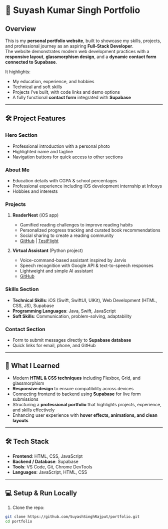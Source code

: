 # 🌟 Suyash Kumar Singh Portfolio

## Overview
This is my **personal portfolio website**, built to showcase my skills, projects, and professional journey as an aspiring **Full-Stack Developer**.  
The website demonstrates modern web development practices with a **responsive layout**, **glassmorphism design**, and a **dynamic contact form connected to Supabase**.

It highlights:
- My education, experience, and hobbies  
- Technical and soft skills  
- Projects I’ve built, with code links and demo options  
- A fully functional **contact form** integrated with **Supabase**  

---

## 🛠 Project Features

### Hero Section
- Professional introduction with a personal photo
- Highlighted name and tagline  
- Navigation buttons for quick access to other sections  

### About Me
- Education details with CGPA & school percentages  
- Professional experience including iOS development internship at Infosys  
- Hobbies and interests  

### Projects
1. **ReaderNest** (iOS app)  
   - Gamified reading challenges to improve reading habits  
   - Personalized progress tracking and curated book recommendations  
   - Social sharing to create a reading community  
   - [GitHub](https://github.com/SuyashSinghRajput) | [TestFlight](https://github.com/SuyashSinghRajput)

2. **Virtual Assistant** (Python project)  
   - Voice-command-based assistant inspired by Jarvis  
   - Speech recognition with Google API & text-to-speech responses  
   - Lightweight and simple AI assistant  
   - [GitHub](https://github.com/SuyashSinghRajput/VoiceAssistant.git)  

### Skills Section
- **Technical Skills**: iOS (Swift, SwiftUI, UIKit), Web Development (HTML, CSS, JS), Supabase  
- **Programming Languages**: Java, Swift, JavaScript  
- **Soft Skills**: Communication, problem-solving, adaptability  

### Contact Section
- Form to submit messages directly to **Supabase database**  
- Quick links for email, phone, and GitHub  

---

## 🚀 What I Learned
- Modern **HTML & CSS techniques** including Flexbox, Grid, and glassmorphism  
- **Responsive design** to ensure compatibility across devices  
- Connecting frontend to backend using **Supabase** for live form submissions  
- Structuring a **professional portfolio** that highlights projects, experience, and skills effectively  
- Enhancing user experience with **hover effects, animations, and clean layouts**  

---

## 🛠 Tech Stack
- **Frontend**: HTML, CSS, JavaScript  
- **Backend / Database**: Supabase  
- **Tools**: VS Code, Git, Chrome DevTools  
- **Languages**: JavaScript, HTML, CSS  

---

## 💻 Setup & Run Locally
1. Clone the repo:

```bash
git clone https://github.com/SuyashSinghRajput/portfolio.git
cd portfolio
